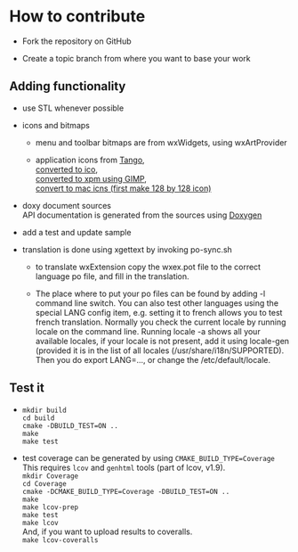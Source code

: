# How to contribute

- Fork the repository on GitHub

- Create a topic branch from where you want to base your work

## Adding functionality

- use STL whenever possible 

- icons and bitmaps
  - menu and toolbar bitmaps are from wxWidgets, using wxArtProvider

  - application icons from [Tango](http://tango.freedesktop.org/Tango_Desktop_Project),   
  [converted to ico](http://www.convertico.com/),   
  [converted to xpm using GIMP](http://www.gimp.org/),   
  [convert to mac icns (first make 128 by 128 icon)](http://iconverticons.com/)

- doxy document sources  
  API documentation is generated from the sources 
  using [Doxygen](http://www.stack.nl/~dimitri/doxygen/)
  
- add a test and update sample
 
- translation is done using xgettext by invoking po-sync.sh   
  - to translate wxExtension copy the wxex.pot file to the correct language po 
    file, and fill in the translation.

  - The place where to put your po files can be found by adding -l command line switch.
    You can also test other languages using the special LANG config item,
    e.g. setting it to french allows you to test french translation.
    Normally you check the current locale by running locale on the
    command line. Running locale -a shows all your available locales, if your
    locale is not present, add it using locale-gen (provided it is in 
    the list of all locales (/usr/share/i18n/SUPPORTED).
    Then you do export LANG=..., or change the /etc/default/locale.
    
## Test it

- `mkdir build`   
  `cd build`   
  `cmake -DBUILD_TEST=ON ..`   
  `make`   
  `make test`   

- test coverage can be generated by using `CMAKE_BUILD_TYPE=Coverage`    
  This requires `lcov` and `genhtml` tools (part of lcov, v1.9).    
  `mkdir Coverage`   
  `cd Coverage`   
  `cmake -DCMAKE_BUILD_TYPE=Coverage -DBUILD_TEST=ON ..`   
  `make`  
  `make lcov-prep`  
  `make test`  
  `make lcov`  
  And, if you want to upload results to coveralls.    
  `make lcov-coveralls`   
